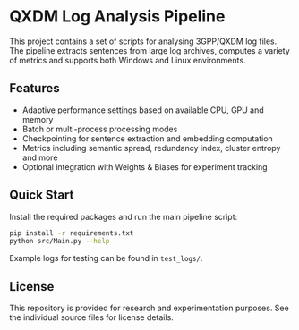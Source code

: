 # QXDM Log Analysis Pipeline

This project contains a set of scripts for analysing 3GPP/QXDM log files. The pipeline extracts sentences from large log archives, computes a variety of metrics and supports both Windows and Linux environments.

## Features

- Adaptive performance settings based on available CPU, GPU and memory
- Batch or multi-process processing modes
- Checkpointing for sentence extraction and embedding computation
- Metrics including semantic spread, redundancy index, cluster entropy and more
- Optional integration with Weights & Biases for experiment tracking

## Quick Start

Install the required packages and run the main pipeline script:

```bash
pip install -r requirements.txt
python src/Main.py --help
```

Example logs for testing can be found in `test_logs/`.

## License

This repository is provided for research and experimentation purposes. See the individual source files for license details.
